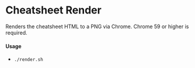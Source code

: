 # Cheatsheet Render

Renders the cheatsheet HTML to a PNG via Chrome. Chrome 59 or higher is required.

#### Usage

- `./render.sh`
